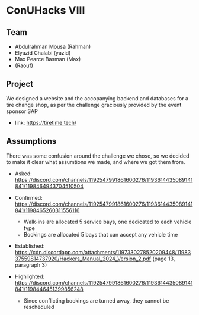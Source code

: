 # ConUHacks VIII

## Team

- Abdulrahman Mousa (Rahman)
- Elyazid Chalabi (yazid)
- Max Pearce Basman (Max)
- <insert full name> (Raouf)

## Project

We designed a website and the accopanying backend and databases for a tire change shop, as per the challenge graciously provided by the event sponsor SAP

- link: https://tiretime.tech/


## Assumptions

There was some confusion around the challenge we chose, so we decided to make it clear what assumtions we made, and where we got them from.

- Asked: https://discord.com/channels/1192547991861600276/1193614435089141841/1198464943704510504
- Confirmed: https://discord.com/channels/1192547991861600276/1193614435089141841/1198465260311556116
    - Walk-ins are allocated 5 service bays, one dedicated to each vehicle type
    - Bookings are allocated 5 bays that can accept any vehicle time 

- Established: https://cdn.discordapp.com/attachments/1197330278520209448/1198337559814737920/Hackers_Manual_2024_Version_2.pdf (page 13, paragraph 3)
- Highlighted: https://discord.com/channels/1192547991861600276/1193614435089141841/1198446451399856248
    - Since conflicting bookings are turned away, they cannot be rescheduled
